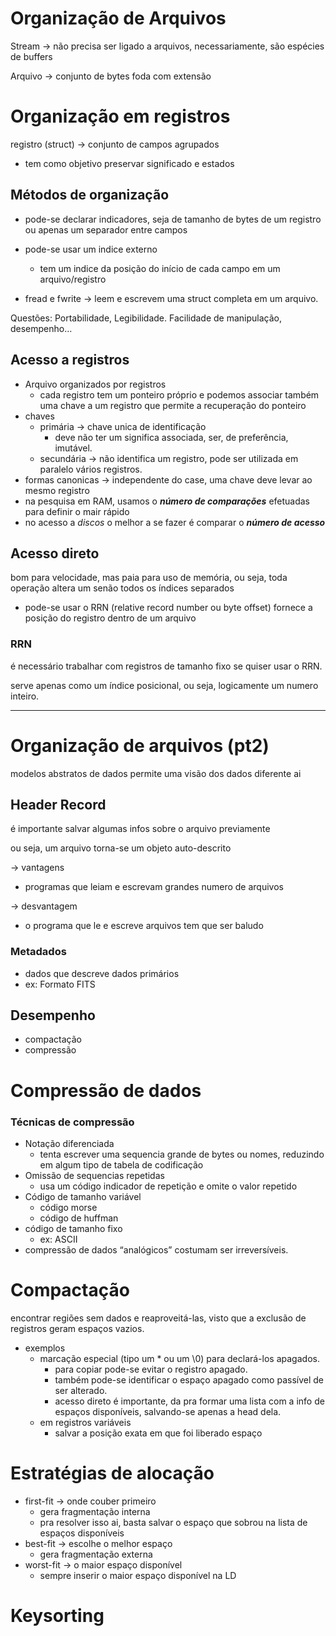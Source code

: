 # Organização de Arquivos 

Stream → não precisa ser ligado a arquivos, necessariamente, são espécies de buffers

Arquivo → conjunto de bytes foda com extensão

# Organização em registros

registro (struct) → conjunto de campos agrupados

- tem como objetivo preservar significado e estados

## Métodos de organização

- pode-se declarar indicadores, seja de tamanho de bytes de um registro ou apenas um separador entre campos
- pode-se usar um indice externo
    - tem um indice da posição do início de cada campo em um arquivo/registro

- fread e fwrite → leem e escrevem uma struct completa em um arquivo.

  

Questões: Portabilidade, Legibilidade. Facilidade de manipulação, desempenho…

## Acesso a registros

- Arquivo organizados por registros
    - cada registro tem um ponteiro próprio e podemos associar também uma chave a um registro que permite a recuperação do ponteiro
- chaves
    - primária → chave unica de identificação
        - deve não ter um significa associada, ser, de preferência, imutável.
    - secundária → não identifica um registro, pode ser utilizada em paralelo vários registros.
- formas canonicas → independente do case, uma chave deve levar ao mesmo registro
- na pesquisa em RAM, usamos o _**número de comparações**_ efetuadas para definir o mair rápido
- no acesso a _discos_ o melhor a se fazer é comparar o _**número de acesso**_

## Acesso direto

bom para velocidade, mas paia para uso de memória, ou seja, toda operação altera um senão todos os índices separados

- pode-se usar o RRN (relative record number ou byte offset) fornece a posição do registro dentro de um arquivo

### RRN

é necessário trabalhar com registros de tamanho fixo se quiser usar o RRN.

serve apenas como um índice posicional, ou seja, logicamente um numero inteiro.

---

# Organização de arquivos (pt2)

modelos abstratos de dados permite uma visão dos dados diferente ai

## Header Record

é importante salvar algumas infos sobre o arquivo previamente

ou seja, um arquivo torna-se um objeto auto-descrito

→ vantagens

- programas que leiam e escrevam grandes numero de arquivos

→ desvantagem

- o programa que le e escreve arquivos tem que ser baludo

### Metadados

- dados que descreve dados primários
- ex: Formato FITS

## Desempenho

- compactação
- compressão
# Compressão de dados

### Técnicas de compressão

- Notação diferenciada
    - tenta escrever uma sequencia grande de bytes ou nomes, reduzindo em algum tipo de tabela de codificação
- Omissão de sequencias repetidas
    - usa um código indicador de repetição e omite o valor repetido
- Código de tamanho variável
    - código morse
    - código de huffman
- código de tamanho fixo
    - ex: ASCII
- compressão de dados “analógicos” costumam ser irreversíveis.
# Compactação

encontrar regiões sem dados e reaproveitá-las, visto que a exclusão de registros geram espaços vazios.

- exemplos
    - marcação especial (tipo um * ou um \0) para declará-los apagados.
        - para copiar pode-se evitar o registro apagado.
        - também pode-se identificar o espaço apagado como passível de ser alterado.
        - acesso direto é importante, da pra formar uma lista com a info de espaços disponíveis, salvando-se apenas a head dela.
    - em registros variáveis
        - salvar a posição exata em que foi liberado espaço

# Estratégias de alocação

- first-fit → onde couber primeiro
    - gera fragmentação interna
    - pra resolver isso ai, basta salvar o espaço que sobrou na lista de espaços disponíveis
- best-fit → escolhe o melhor espaço
    - gera fragmentação externa
- worst-fit → o maior espaço disponível
    - sempre inserir o maior espaço disponível na LD

# Keysorting